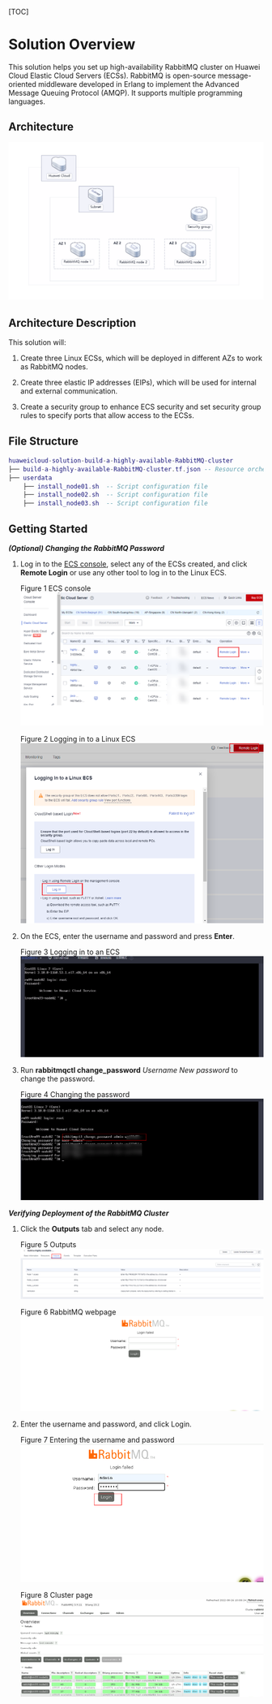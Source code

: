 [TOC]

**Solution Overview**
===============
This solution helps you set up high-availability RabbitMQ cluster on Huawei Cloud Elastic Cloud Servers (ECSs). RabbitMQ is open-source message-oriented middleware developed in Erlang to implement the Advanced Message Queuing Protocol (AMQP). It supports multiple programming languages.

**Architecture**
---------------
![Architecture](./document/quickly-deploying-a-high-availability-RabbitMQ-cluster.png)

**Architecture Description**
---------------
This solution will:

1. Create three Linux ECSs, which will be deployed in different AZs to work as RabbitMQ nodes.

2. Create three elastic IP addresses (EIPs), which will be used for internal and external communication.

3. Create a security group to enhance ECS security and set security group rules to specify ports that allow access to the ECSs.

**File Structure**
---------------

``` lua
huaweicloud-solution-build-a-highly-available-RabbitMQ-cluster
├── build-a-highly-available-RabbitMQ-cluster.tf.json -- Resource orchestration template
├── userdata
    ├── install_node01.sh  -- Script configuration file
    ├── install_node02.sh  -- Script configuration file
    ├── install_node03.sh  -- Script configuration file
```
**Getting Started**
---------------
***(Optional) Changing the RabbitMQ Password***

1. Log in to the [ECS console](https://console-intl.huaweicloud.com/ecm/?agencyId=WOmAijZnbElNjCFzTVDl4aJQAgdaTUMD&locale=en-us&region=ap-southeast-3#/ecs/dashboard), select any of the ECSs created, and click **Remote Login** or use any other tool to log in to the Linux ECS.

	Figure 1 ECS console
	![ECS console](./document/readme-image-001.png)

	Figure 2 Logging in to a Linux ECS
	![Logging in to a Linux ECS](./document/readme-image-002.png)

2. On the ECS, enter the username and password and press **Enter**.

	Figure 3 Logging in to an ECS
	![Logging in to an ECS](./document/readme-image-003.png)

3. Run **rabbitmqctl change_password** *Username* *New password* to change the password.

	Figure 4 Changing the password
	![Changing the password](./document/readme-image-004.png)

***Verifying Deployment of the RabbitMQ Cluster***

1. Click the **Outputs** tab and select any node.

	Figure 5 Outputs
	![Outputs](./document/readme-image-005.png)

	Figure 6 RabbitMQ webpage
	![Figure1 RabbitMQ webpage](./document/readme-image-006.png)

2. Enter the username and password, and click Login.

	Figure 7 Entering the username and password
	![Entering the username and password](./document/readme-image-007.png)

	Figure 8 Cluster page
	![Cluster page](./document/readme-image-008.png)
